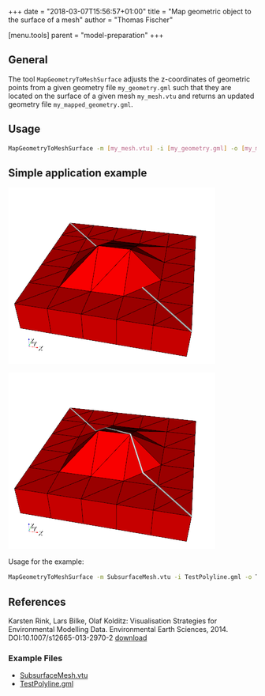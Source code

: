 +++
date = "2018-03-07T15:56:57+01:00"
title = "Map geometric object to the surface of a mesh"
author = "Thomas Fischer"

[menu.tools]
parent = "model-preparation"
+++

## General

The tool ```MapGeometryToMeshSurface``` adjusts the z-coordinates of geometric points from a given geometry file ```my_geometry.gml``` such that they are located on the surface of a given mesh ```my_mesh.vtu``` and returns an updated geometry file ```my_mapped_geometry.gml```.

## Usage

```bash
MapGeometryToMeshSurface -m [my_mesh.vtu] -i [my_geometry.gml] -o [my_mapped_geometry.gml]
```

## Simple application example

![Input](MapGeometryToMeshSurface-before.png "Often, the mesh resolution and the resolution of the geometric objects like polylines are different.")

![Result](MapGeometryToMeshSurface-result.png "The result of the application of the algorithm is shown.")

Usage for the example:

```bash
MapGeometryToMeshSurface -m SubsurfaceMesh.vtu -i TestPolyline.gml -o TestMappedPolyline.gml
```

## References

<!-- vale off -->

Karsten Rink, Lars Bilke, Olaf Kolditz: Visualisation Strategies for Environmental Modelling Data. Environmental Earth Sciences, 2014.
DOI:10.1007/s12665-013-2970-2 [download](http://link.springer.com/article/10.1007%2Fs12665-013-2970-2)

<div class='note'>

### Example Files

- [SubsurfaceMesh.vtu](SubsurfaceMesh.vtu)  
- [TestPolyline.gml](TestPolyline.gml)  

</div>
